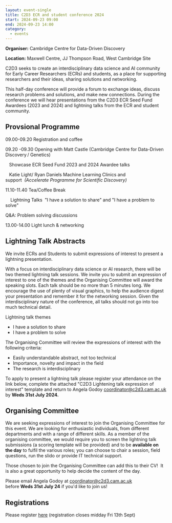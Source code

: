 ```yaml
---
layout: event-single
title: C2D3 ECR and student conference 2024
start: 2024-09-23 09:00
end: 2024-09-23 14:00
category:
  - events
---
```

**Organiser:** Cambridge Centre for Data-Driven Discovery

**Location:** Maxwell Centre, JJ Thompson Road, West Cambridge Site

C2D3 seeks to create an interdisciplinary data science and AI community for Early Career Researchers (ECRs) and students, as a place for supporting researchers and their ideas, sharing solutions and networking. 

This half-day conference will provide a forum to exchange ideas, discuss research problems and solutions, and make new connections. During the conference we will hear presentations from the C2D3 ECR Seed Fund Awardees (2023 and 2024) and lightning talks from the ECR and student community. 

## Provsional Programme 

09.00-09.20 Registration and coffee

09.20 -09.30 Opening with Matt Castle (Cambridge Centre for Data-Driven Discovery / Genetics) 

   Showcase ECR Seed Fund 2023 and 2024 Awardee talks      

   Katie Light/ Ryan Daniels Machine Learning Clinics and support  *(Accelerate Programme for Scientific Discovery)* 

11.10-11.40 Tea/Coffee Break 

    Lightning Talks  "I have a solution to share" and "I have a problem to solve"

Q&A: Problem solving discussions

13.00-14.00 Light lunch & networking   

## Lightning Talk Abstracts

We invite ECRs and Students to submit expressions of interest to present a lightning presentation.

With a focus on interdisciplinary data science or AI research, there will be two themed lightning talk sessions. We invite you to submit an expression of interest to one of the themes and the Organising Committee will award the speaking slots. Each talk should be no more than 5 minutes long. We encourage the use of plenty of visual graphics, to help the audience digest your presentation and remember it for the networking session. Given the interdisciplinary nature of the conference, all talks should not go into too much technical detail. 

Lightning talk themes

* I have a solution to share  
* I have a problem to solve 

The Organising Committee will review the expressions of interest with the following criteria: 

* Easily understandable abstract, not too technical 
* Importance, novelty and impact in the field 
* The research is interdisciplinary

To apply to present a lightning talk please register your attendance on the link below, complete the attached "C2D3 Lightening talk expression of interest" template and return to Angela Godoy coordinator@c2d3.cam.ac.uk by **Weds 31st July 2024.**

## Organising Committee

We are seeking expressions of interest to join the Organising Committee for this event. We are looking for enthusiastic individuals, from different departments and with a range of different skills. As a member of the organising committee, we would require you to screen the lightning talk submissions (a scoring template will be provided) and to be **available on the day** to fulfil the various roles; you can choose to chair a session, field questions, run the slido or provide IT technical support.

Those chosen to join the Organising Committee can add this to their CV!  It is also a great opportunity to help decide the content of the day.

Please email Angela Godoy at coordinator@c2d3.cam.ac.uk before **Weds 31st July 24** if you'd like to join us!

## Registrations 

Please register [here](https://www.c2d3.cam.ac.uk/civicrm/event/info?reset=1&id=1041) (registration closes midday Fri 13th Sept)